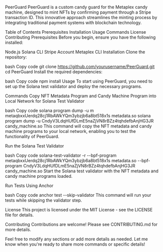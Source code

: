 PeerGuard
PeerGuard is a custom candy guard for the Metaplex candy machine, designed to mint NFTs by confirming payment through a Stripe transaction ID. This innovative approach streamlines the minting process by integrating traditional payment systems with blockchain technology.

Table of Contents
Prerequisites
Installation
Usage
Commands
License
Contributing
Prerequisites
Before you begin, ensure you have the following installed:

Node.js
Solana CLI
Stripe Account
Metaplex CLI
Installation
Clone the repository:

bash
Copy code
git clone https://github.com/yourusername/PeerGuard.git
cd PeerGuard
Install the required dependencies:

bash
Copy code
npm install
Usage
To start using PeerGuard, you need to set up the Solana test validator and deploy the necessary programs.

Commands
Copy NFT Metadata Program and Candy Machine Program into Local Network for Solana Test Validator

bash
Copy code
solana program dump -u m metaqbxxUerdq28cj1RbAWkYQm3ybzjb6a8bt518x1s metadata.so
solana program dump -u CndyV3LdqHUfDLmE5naZjVN8rBZz4tqhdefbAnjHG3JR candy_machine.so
This command will copy the NFT metadata and candy machine programs to your local network, enabling you to test the functionality of PeerGuard.

Run the Solana Test Validator

bash
Copy code
solana-test-validator -r --bpf-program metaqbxxUerdq28cj1RbAWkYQm3ybzjb6a8bt518x1s metadata.so --bpf-program CndyV3LdqHUfDLmE5naZjVN8rBZz4tqhdefbAnjHG3JR candy_machine.so
Start the Solana test validator with the NFT metadata and candy machine programs loaded.

Run Tests Using Anchor

bash
Copy code
anchor test --skip-validator
This command will run your tests while skipping the validator step.

License
This project is licensed under the MIT License - see the LICENSE file for details.

Contributing
Contributions are welcome! Please see CONTRIBUTING.md for more details.

Feel free to modify any sections or add more details as needed. Let me know when you're ready to share more commands or specific details!
